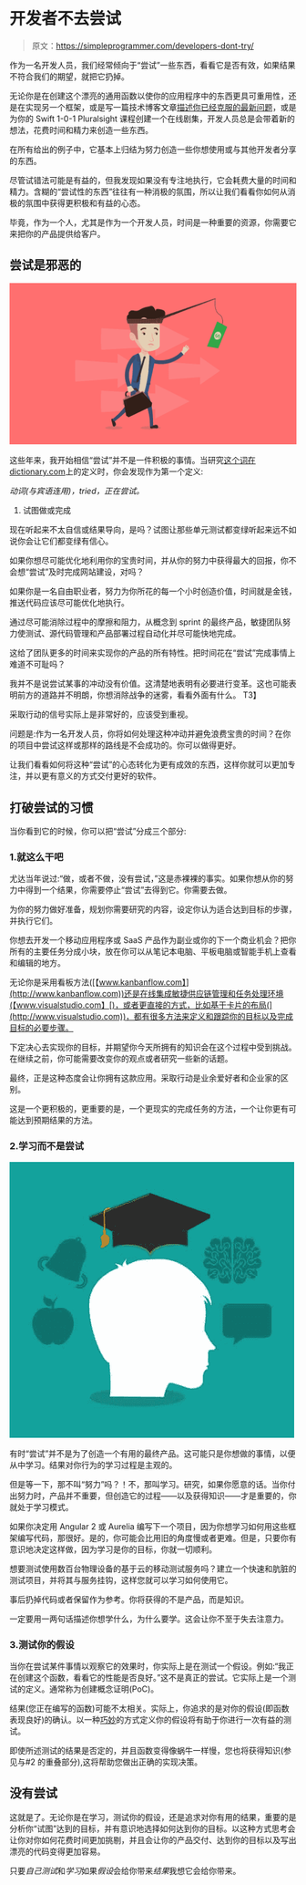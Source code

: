 # 开发者不去尝试

> 原文：<https://simpleprogrammer.com/developers-dont-try/>

作为一名开发人员，我们经常倾向于“尝试”一些东西，看看它是否有效，如果结果不符合我们的期望，就把它扔掉。

无论你是在创建这个漂亮的通用函数以使你的应用程序中的东西更具可重用性，还是在实现另一个框架，或是写一篇技术博客文章[描述你已经克服的最新问题](https://simpleprogrammer.com/2016/12/14/new-job/)，或是为你的 Swift 1-0-1 Pluralsight 课程创建一个在线剧集，开发人员总是会带着新的想法，花费时间和精力来创造一些东西。

在所有给出的例子中，它基本上归结为努力创造一些你想使用或与其他开发者分享的东西。

尽管试错法可能是有益的，但我发现如果没有专注地执行，它会耗费大量的时间和精力。含糊的“尝试性的东西”往往有一种消极的氛围，所以让我们看看你如何从消极的氛围中获得更积极和有益的心态。

毕竟，作为一个人，尤其是作为一个开发人员，时间是一种重要的资源，你需要它来把你的产品提供给客户。

## 尝试是邪恶的

![](img/9a06564c95f2998b5b6c11b2e3956fcf.png)

这些年来，我开始相信“尝试”并不是一件积极的事情。当研究[这个词在 dictionary.com](http://www.dictionary.com/browse/try)上的定义时，你会发现作为第一个定义:

*动词(与宾语连用)，tried，正在尝试。*

1.  试图做或完成

现在听起来不太自信或结果导向，是吗？试图让那些单元测试都变绿听起来远不如说你会让它们都变绿有信心。

如果你想尽可能优化地利用你的宝贵时间，并从你的努力中获得最大的回报，你不会想“尝试”及时完成网站建设，对吗？

如果你是一名自由职业者，努力为你所花的每一个小时创造价值，时间就是金钱，推送代码应该尽可能优化地执行。

通过尽可能消除过程中的摩擦和阻力，从概念到 sprint 的最终产品，敏捷团队努力使测试、源代码管理和产品部署过程自动化并尽可能快地完成。

这给了团队更多的时间来实现你的产品的所有特性。把时间花在“尝试”完成事情上难道不可耻吗？

我并不是说尝试某事的冲动没有价值。这清楚地表明有必要进行变革。这也可能表明前方的道路并不明朗，你想消除战争的迷雾，看看外面有什么。
T3】

采取行动的信号实际上是非常好的，应该受到重视。

问题是:作为一名开发人员，你将如何处理这种冲动并避免浪费宝贵的时间？在你的项目中尝试这样或那样的路线是不会成功的。你可以做得更好。

让我们看看如何将这种“尝试”的心态转化为更有成效的东西，这样你就可以更加专注，并以更有意义的方式交付更好的软件。

## 打破尝试的习惯

当你看到它的时候，你可以把“尝试”分成三个部分:

### 1.就这么干吧

尤达当年说过:“做，或者不做，没有尝试，”这是赤裸裸的事实。如果你想从你的努力中得到一个结果，你需要停止“尝试”去得到它。你需要去做。

为你的努力做好准备，规划你需要研究的内容，设定你认为适合达到目标的步骤，并执行它们。

你想去开发一个移动应用程序或 SaaS 产品作为副业或你的下一个商业机会？把你所有的主要任务分成小块，放在你可以从笔记本电脑、平板电脑或智能手机上查看和编辑的地方。

无论你是采用看板方法([【www.kanbanflow.com】](http://www.kanbanflow.com))还是在线集成敏捷供应链管理和任务处理环境(【www.visualstudio.com】[)，或者更直接的方式，比如基于卡片的布局(](http://www.visualstudio.com))，都有很多方法来定义和跟踪你的目标以及完成目标的必要步骤。

下定决心去实现你的目标，并期望你今天所拥有的知识会在这个过程中受到挑战。在继续之前，你可能需要改变你的观点或者研究一些新的话题。

最终，正是这种态度会让你拥有这款应用。采取行动是业余爱好者和企业家的区别。

这是一个更积极的，更重要的是，一个更现实的完成任务的方法，一个让你更有可能达到预期结果的方法。

### 2.学习而不是尝试

![](img/a685d338b9af911e83353f711da79986.png)

有时“尝试”并不是为了创造一个有用的最终产品。这可能只是你想做的事情，以便从中学习。结果对你行为的学习过程是主观的。

但是等一下，那不叫“努力”吗？！不，那叫学习。研究，如果你愿意的话。当你付出努力时，产品并不重要，但创造它的过程——以及获得知识——才是重要的，你就处于学习模式。

如果你决定用 Angular 2 或 Aurelia 编写下一个项目，因为你想学习如何用这些框架编写代码，那很好。是的，你可能会比用旧的角度慢或者更难。但是，只要你有意识地决定这样做，因为学习是你的目标，你就一切顺利。

想要测试使用数百台物理设备的基于云的移动测试服务吗？建立一个快速和肮脏的测试项目，并将其与服务挂钩，这样您就可以学习如何使用它。

事后扔掉代码或者保留作为参考。你将获得的不是产品，而是知识。

一定要用一两句话描述你想学什么，为什么要学。这会让你不至于失去注意力。

### 3.测试你的假设

当你在尝试某件事情以观察它的效果时，你实际上是在测试一个假设。例如:“我正在创建这个函数，看看它的性能是否良好。”这不是真正的尝试。它实际上是一个测试的定义。通常称为创建概念证明(PoC)。

结果(您正在编写的函数)可能不太相关。实际上，你追求的是对你的假设(即函数表现良好)的确认。以一种[巧妙](https://en.wikipedia.org/wiki/SMART_criteria)的方式定义你的假设将有助于你进行一次有益的测试。

即使所述测试的结果是否定的，并且函数变得像蜗牛一样慢，您也将获得知识(参见与#2 的重叠部分),这将帮助您做出正确的实现决策。

## 没有尝试

这就是了。无论你是在学习，测试你的假设，还是追求对你有用的结果，重要的是分析你“试图”达到的目标，并有意识地选择如何达到你的目标。以这种方式思考会让你对你如何花费时间更加挑剔，并且会让你的产品交付、达到你的目标以及写出漂亮的代码变得更加容易。

只要*自己测试*和*学习*如果*假设*会给你带来*结果*我想它会给你带来。